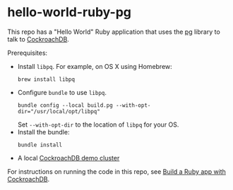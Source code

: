 # hello-world-ruby-pg

This repo has a "Hello World" Ruby application that uses the [pg](https://rubygems.org/gems/pg) library to talk to [CockroachDB](https://www.cockroachlabs.com/docs/stable/).

Prerequisites:

- Install `libpq`. For example, on OS X using Homebrew:
    ```shell
    brew install libpq
    ```
- Configure `bundle` to use `libpq`.
    ```shell
    bundle config --local build.pg --with-opt-dir="/usr/local/opt/libpq"
    ```
    Set `--with-opt-dir` to the location of `libpq` for your OS.
- Install the bundle:
    ```shell
    bundle install
    ```
- A local [CockroachDB demo cluster](https://www.cockroachlabs.com/docs/stable/cockroach-demo)

For instructions on running the code in this repo, see [Build a Ruby app with CockroachDB](https://www.cockroachlabs.com/docs/stable/build-a-ruby-app-with-cockroachdb.html).